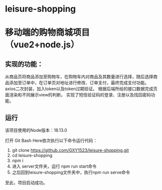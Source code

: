 # leisure-shopping
# 移动端的购物商城项目（vue2+node.js）

## 实现的功能：
 从商品页将商品添加至购物车，在购物车内对商品及其数量进行选择，随后选择商品添加至订单中，在订单页对地址进行修改、订单支付，最终完成支付功能。
 axios二次封装，加入token以及token过期验证。
 根据后端所给的接口数据完成页面渲染和不同展示view的判断。
 实现了短信验证码的登录、注册以及找回密码功能。

 ## 运行
 该项目使用的Node版本：18.13.0
 
 打开 Git Bash Here依次执行以下命令运行代码：
 1. git clone https://github.com/GXY1523/leisure-shopping.git
 2. cd leisure-shopping
 3. npm i
 4. 进入 server文件夹，运行 npm run start命令
 5. 之后回到leisure-shopping文件夹中，执行npm run serve命令
    
至此，项目启动成功。
